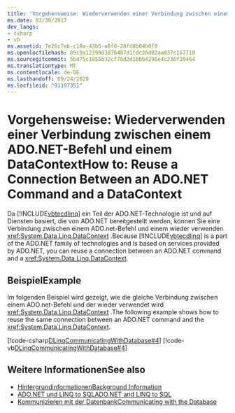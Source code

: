 ```yaml
---
title: 'Vorgehensweise: Wiederverwenden einer Verbindung zwischen einem ADO.NET-Befehl und einem DataContext'
ms.date: 03/30/2017
dev_langs:
- csharp
- vb
ms.assetid: 7e26c7eb-c18a-43b5-a8f0-28fd8b04b0f0
ms.openlocfilehash: 89c9a12399d3d76487d1fdc2bd82aa037c167710
ms.sourcegitcommit: 5b475c1855b32cf78d2d1bbb4295e4c236f39464
ms.translationtype: MT
ms.contentlocale: de-DE
ms.lasthandoff: 09/24/2020
ms.locfileid: "91197351"
---
```

# <a name="how-to-reuse-a-connection-between-an-adonet-command-and-a-datacontext"></a><span data-ttu-id="75543-102">Vorgehensweise: Wiederverwenden einer Verbindung zwischen einem ADO.NET-Befehl und einem DataContext</span><span class="sxs-lookup"><span data-stu-id="75543-102">How to: Reuse a Connection Between an ADO.NET Command and a DataContext</span></span>

<span data-ttu-id="75543-103">Da [!INCLUDE[vbtecdlinq](../../../../../../includes/vbtecdlinq-md.md)] ein Teil der ADO.NET-Technologie ist und auf Diensten basiert, die von ADO.NET bereitgestellt werden, können Sie eine Verbindung zwischen einem ADO.net-Befehl und einem wieder verwenden <xref:System.Data.Linq.DataContext> .</span><span class="sxs-lookup"><span data-stu-id="75543-103">Because [!INCLUDE[vbtecdlinq](../../../../../../includes/vbtecdlinq-md.md)] is a part of the ADO.NET family of technologies and is based on services provided by ADO.NET, you can reuse a connection between an ADO.NET command and a <xref:System.Data.Linq.DataContext>.</span></span>  
  
## <a name="example"></a><span data-ttu-id="75543-104">Beispiel</span><span class="sxs-lookup"><span data-stu-id="75543-104">Example</span></span>  

 <span data-ttu-id="75543-105">Im folgenden Beispiel wird gezeigt, wie die gleiche Verbindung zwischen einem ADO.net-Befehl und der wieder verwendet wird <xref:System.Data.Linq.DataContext> .</span><span class="sxs-lookup"><span data-stu-id="75543-105">The following example shows how to reuse the same connection between an ADO.NET command and the <xref:System.Data.Linq.DataContext>.</span></span>  
  
 [!code-csharp[DLinqCommunicatingWithDatabase#4](../../../../../../samples/snippets/csharp/VS_Snippets_Data/DLinqCommunicatingWithDatabase/cs/Program.cs#4)]
 [!code-vb[DLinqCommunicatingWithDatabase#4](../../../../../../samples/snippets/visualbasic/VS_Snippets_Data/DLinqCommunicatingWithDatabase/vb/Module1.vb#4)]  
  
## <a name="see-also"></a><span data-ttu-id="75543-106">Weitere Informationen</span><span class="sxs-lookup"><span data-stu-id="75543-106">See also</span></span>

- [<span data-ttu-id="75543-107">Hintergrundinformationen</span><span class="sxs-lookup"><span data-stu-id="75543-107">Background Information</span></span>](background-information.md)
- [<span data-ttu-id="75543-108">ADO.NET und LINQ to SQL</span><span class="sxs-lookup"><span data-stu-id="75543-108">ADO.NET and LINQ to SQL</span></span>](ado-net-and-linq-to-sql.md)
- [<span data-ttu-id="75543-109">Kommunizieren mit der Datenbank</span><span class="sxs-lookup"><span data-stu-id="75543-109">Communicating with the Database</span></span>](communicating-with-the-database.md)
